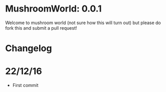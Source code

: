 # MushroomWorld: 0.0.1
Welcome to mushroom world (not sure how this will turn out) but please do fork this and submit a pull request!

# Changelog
# 22/12/16
- First commit
